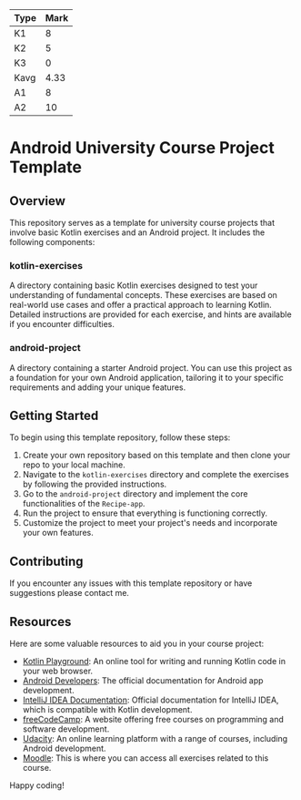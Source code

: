 | Type  | Mark |
| ------------- | ------------- |
| K1  | 8  |
| K2  | 5  |
| K3  | 0  |
| Kavg  | 4.33  |
| A1  | 8  |
| A2  | 10  |


# Android University Course Project Template

## Overview
This repository serves as a template for university course projects that involve basic Kotlin exercises and an Android project. It includes the following components:

### kotlin-exercises
A directory containing basic Kotlin exercises designed to test your understanding of fundamental concepts. These exercises are based on real-world use cases and offer a practical approach to learning Kotlin. Detailed instructions are provided for each exercise, and hints are available if you encounter difficulties.

### android-project
A directory containing a starter Android project. You can use this project as a foundation for your own Android application, tailoring it to your specific requirements and adding your unique features.

## Getting Started
To begin using this template repository, follow these steps:

1. Create your own repository based on this template and then clone your repo to your local machine.
2. Navigate to the `kotlin-exercises` directory and complete the exercises by following the provided instructions.
3. Go to the `android-project` directory and implement the core functionalities of the `Recipe-app`.
4. Run the project to ensure that everything is functioning correctly.
5. Customize the project to meet your project's needs and incorporate your own features.

## Contributing
If you encounter any issues with this template repository or have suggestions please contact me.

## Resources
Here are some valuable resources to aid you in your course project:

- [Kotlin Playground](https://play.kotlinlang.org/): An online tool for writing and running Kotlin code in your web browser.
- [Android Developers](https://developer.android.com/): The official documentation for Android app development.
- [IntelliJ IDEA Documentation](https://www.jetbrains.com/idea/documentation/): Official documentation for IntelliJ IDEA, which is compatible with Kotlin development.
- [freeCodeCamp](https://www.freecodecamp.org/): A website offering free courses on programming and software development.
- [Udacity](https://www.udacity.com/): An online learning platform with a range of courses, including Android development.
- [Moodle](https://moodle.ms.sapientia.ro/course/view.php?id=119):  This is where you can access all exercises related to this course.

Happy coding!
